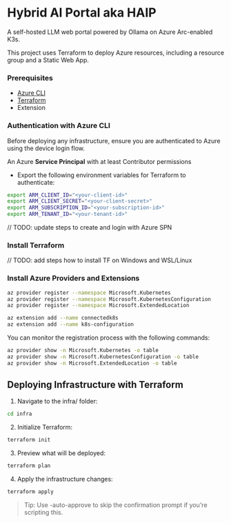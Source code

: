 # Hybrid AI Portal aka HAIP

A self-hosted LLM web portal powered by Ollama on Azure Arc-enabled K3s.

This project uses Terraform to deploy Azure resources, including a resource group and a Static Web App.

### Prerequisites

- [Azure CLI](https://learn.microsoft.com/en-us/cli/azure/install-azure-cli)
- [Terraform](https://developer.hashicorp.com/terraform/downloads)
- Extension

### Authentication with Azure CLI

Before deploying any infrastructure, ensure you are authenticated to Azure using the device login flow.

An Azure **Service Principal** with at least Contributor permissions
- Export the following environment variables for Terraform to authenticate:

```bash
export ARM_CLIENT_ID="<your-client-id>"
export ARM_CLIENT_SECRET="<your-client-secret>"
export ARM_SUBSCRIPTION_ID="<your-subscription-id>"
export ARM_TENANT_ID="<your-tenant-id>"
```
// TODO: update steps to create and login with Azure SPN

<!-- 1. Open a terminal and run:

```sh
az login --use-device-code
```

2. You’ll be given a code and a URL. Open the URL in your browser and enter the code to sign in.

3. After successful login, confirm the account and tenant:

```sh
az account show
``` -->

### Install Terraform
// TODO: add steps how to install TF on Windows and WSL/Linux

### Install Azure Providers and Extensions

```sh
az provider register --namespace Microsoft.Kubernetes
az provider register --namespace Microsoft.KubernetesConfiguration
az provider register --namespace Microsoft.ExtendedLocation

az extension add --name connectedk8s
az extension add --name k8s-configuration
```

You can monitor the registration process with the following commands:

```sh
az provider show -n Microsoft.Kubernetes -o table
az provider show -n Microsoft.KubernetesConfiguration -o table
az provider show -n Microsoft.ExtendedLocation -o table
```



## Deploying Infrastructure with Terraform

1. Navigate to the infra/ folder:

```sh
cd infra
```

2. Initialize Terraform:

```sh
terraform init
```

3. Preview what will be deployed:

```sh
terraform plan
```

4. Apply the infrastructure changes:

```sh
terraform apply
```

> Tip: Use -auto-approve to skip the confirmation prompt if you're scripting this.

